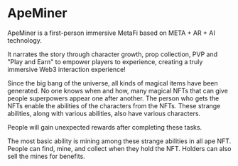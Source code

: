 # ApeMiner

ApeMiner is a first-person immersive MetaFi based on META + AR + AI technology. 

It narrates the story through character growth, prop collection, PVP and "Play and Earn" to empower players to experience, creating a truly immersive Web3 interaction experience! 

Since the big bang of the universe, all kinds of magical items have been generated. No one knows when and how, many magical NFTs that can give people superpowers appear one after another. The person who gets the NFTs enable the abilities of the characters from the NFTs. These strange abilities, along with various abilities, also have various characters. 

People will gain unexpected rewards after completing these tasks.

The most basic ability is mining among these strange abilities in all ape NFT. People can find, mine, and collect when they hold the NFT. Holders can also sell the mines for benefits. 


